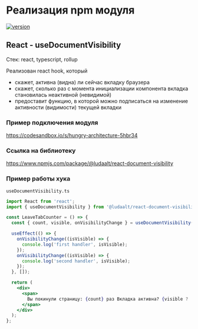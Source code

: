 # Реализация npm модуля

[![version](https://img.shields.io/npm/v/@ludaalt/react-document-visibility.svg)](https://www.npmjs.com/package/@ludaalt/react-document-visibility)

## React - useDocumentVisibility

Стек: react, typescript, rollup

Реализован react hook, который

- скажет, активна (видна) ли сейчас вкладку браузера
- скажет, сколько раз с момента инициализации компонента вкладка становилась неактивной (невидимой)
- предоставит функцию, в которой можно подписаться на изменение активности (видимости) текущей вкладки

### Пример подключения модуля

https://codesandbox.io/s/hungry-architecture-5hbr34

### Ссылка на библиотеку

https://www.npmjs.com/package/@ludaalt/react-document-visibility

### Пример работы хука

`useDocumentVisibility.ts`

```jsx
import React from 'react';
import { useDocumentVisibility } from '@ludaalt/react-document-visibility';

const LeaveTabCounter = () => {
  const { count, visible, onVisibilityChange } = useDocumentVisibility();

  useEffect(() => {
    onVisibilityChange((isVisible) => {
      console.log('first handler', isVisible);
    });
    onVisibilityChange((isVisible) => {
      console.log('second handler', isVisible);
    });
  }, []);

  return (
    <div>
      <span>
        Вы покинули страницу: {count} раз Вкладка активна? {visible ? 'да' : 'нет'}
      </span>
    </div>
  );
};
```
